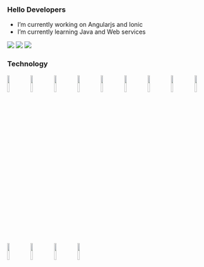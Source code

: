 ### Hello Developers

- I’m currently working on Angularjs and Ionic
- I’m currently learning Java and Web services

<img src="https://github-readme-stats.vercel.app/api?username=iampratapbabu&show_icons=true"/>
<img src="https://github-readme-stats.vercel.app/api/top-langs?username=iampratapbabu"/>
<img src="https://github-readme-streak-stats.herokuapp.com/?user=iampratapbabu"/>

### Technology
<code><img width="10%" src="https://www.vectorlogo.zone/logos/nodejs/nodejs-ar21.svg"></code>
<code><img width="10%" src="https://www.vectorlogo.zone/logos/angular/angular-ar21.svg"></code>
<code><img width="10%" src="https://brandeps.com/logo-download/C/C++-logo-vector-01.svg"></code>
<code><img width="10%" src="https://brandeps.com/logo-download/J/JavaScript-logo-vector-01.svg"></code>
<code><img width="10%" src="https://brandeps.com/logo-download/M/MySQL-logo-vector-01.svg"></code>
<code><img width="10%" src="https://www.vectorlogo.zone/logos/ionicframework/ionicframework-ar21.svg"></code>
<code><img width="10%" src="https://www.vectorlogo.zone/logos/python/python-ar21.svg"></code>
<code><img width="10%" src="https://www.vectorlogo.zone/logos/java/java-ar21.svg"></code>
<code><img width="10%" src="https://www.vectorlogo.zone/logos/w3_html5/w3_html5-ar21.svg"></code>
<code><img width="10%" src="https://www.vectorlogo.zone/logos/w3_css/w3_css-ar21.svg"></code>
<code><img width="10%" src="https://www.vectorlogo.zone/logos/reactjs/reactjs-ar21.svg"></code>
<code><img width="10%" src="https://www.vectorlogo.zone/logos/git-scm/git-scm-ar21.svg"></code>
<code><img width="10%" src="https://www.vectorlogo.zone/logos/github/github-ar21.svg"></code>
